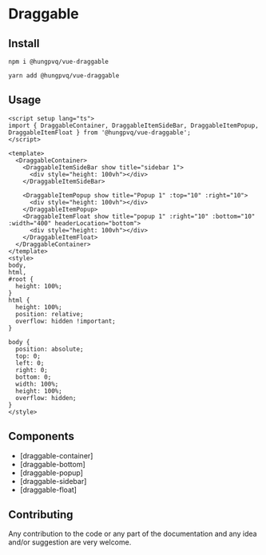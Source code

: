 # Draggable

## Install

```
npm i @hungpvq/vue-draggable
```

```
yarn add @hungpvq/vue-draggable
```

## Usage

```vue
<script setup lang="ts">
import { DraggableContainer, DraggableItemSideBar, DraggableItemPopup, DraggableItemFloat } from '@hungpvq/vue-draggable';
</script>

<template>
  <DraggableContainer>
    <DraggableItemSideBar show title="sidebar 1">
      <div style="height: 100vh"></div>
    </DraggableItemSideBar>

    <DraggableItemPopup show title="Popup 1" :top="10" :right="10">
      <div style="height: 100vh"></div>
    </DraggableItemPopup>
    <DraggableItemFloat show title="popup 1" :right="10" :bottom="10" :width="400" headerLocation="bottom">
      <div style="height: 100vh"></div>
    </DraggableItemFloat>
  </DraggableContainer>
</template>
<style>
body,
html,
#root {
  height: 100%;
}
html {
  height: 100%;
  position: relative;
  overflow: hidden !important;
}

body {
  position: absolute;
  top: 0;
  left: 0;
  right: 0;
  bottom: 0;
  width: 100%;
  height: 100%;
  overflow: hidden;
}
</style>
```

## Components

- [draggable-container]
- [draggable-bottom]
- [draggable-popup]
- [draggable-sidebar]
- [draggable-float]

## Contributing

Any contribution to the code or any part of the documentation and any idea and/or suggestion are very welcome.
